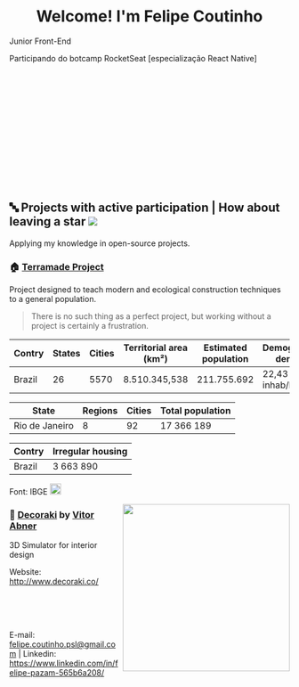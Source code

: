 <!--<img src="https://github.com/felipe-pazam/felipe-pazam/blob/main/mysvg.svg">-->

<h1 align="center" >Welcome! I'm Felipe Coutinho</h1> 

Junior Front-End

Participando do botcamp RocketSeat [especialização React Native]

<br>
<br><br>
<br><br>
<br><br>
<br><br><br>
<br><br>




## &#128292; Projects with active participation | How about leaving a star <img src="https://github.com/felipe-pazam/felipe-pazam/blob/main/octicon.svg">

Applying my knowledge in open-source projects.

### &#127968; <a href="https://github.com/felipe-pazam/Projeto-Terramade">Terramade Project</a>

Project designed to teach modern and ecological construction techniques to a general population. 

   > There is no such thing as a perfect project, but working without a project is certainly a frustration.

Contry | States | Cities | Territorial area (km²) | Estimated population | Demographic density
---|---|---|---|---|---
Brazil | 26 | 5570 | 8.510.345,538 | 211.755.692 |  22,43 inhab/km²

State | Regions | Cities | Total population 
---|---|---|---
Rio de Janeiro | 8 | 92 | 17 366 189 

Contry | Irregular housing 
---|---
Brazil | 3 663 890

Font: IBGE <a href="https://www.ibge.gov.br/cidades-e-estados"><img src="https://cdn.icon-icons.com/icons2/602/PNG/512/External_Link_icon-icons.com_55915.png" width="20px" height="20px"></a>
  

<img src="http://www.decoraki.co/img/decoraki-full-logo.png" align="right" width="300">   

### &#127797; <a href="https://github.com/felipe-pazam/Decoraki">Decoraki</a> by <a href="https://github.com/vitorabner/decoraki">Vitor Abner</a>

3D Simulator for interior design

Website: http://www.decoraki.co/

<br>
<br>
<br>


E-mail: felipe.coutinho.psl@gmail.com | Linkedin: https://www.linkedin.com/in/felipe-pazam-565b6a208/
